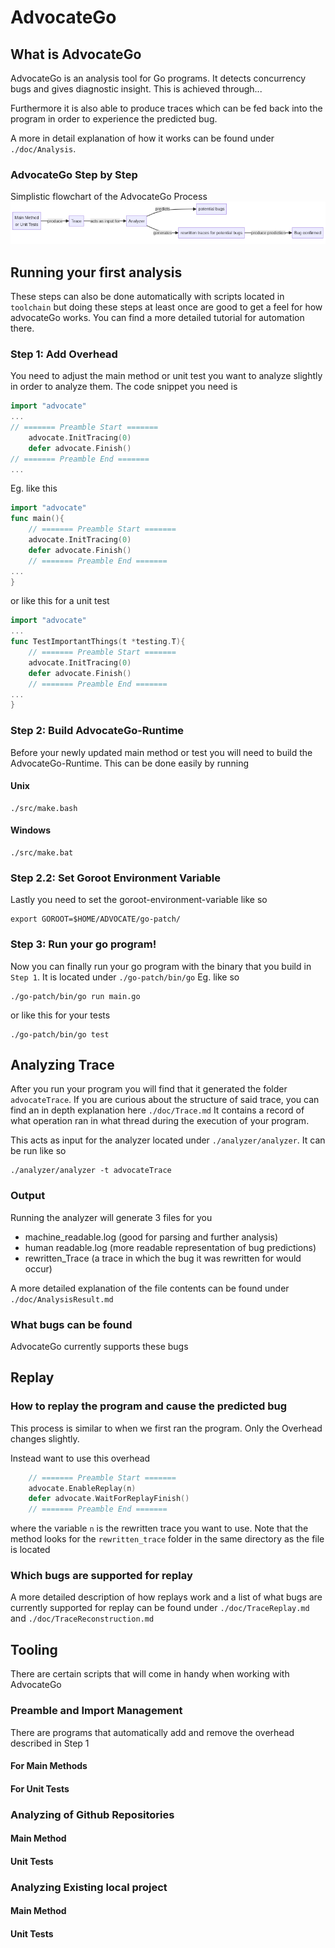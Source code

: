 # AdvocateGo
## What is AdvocateGo
AdvocateGo is an analysis tool for Go programs.
It detects concurrency bugs and gives  diagnostic insight.
This is achieved through...

Furthermore it is also able to produce traces which can be fed back into the program in order to experience the predicted bug.

A more in detail explanation of how it works can be found under `./doc/Analysis`.
### AdvocateGo Step by Step
Simplistic flowchart of the AdvocateGo Process
![Flowchart of AdvocateGoProcess](doc/img/flow.png "Title")

## Running your first analysis
These steps can also be done automatically with scripts located in `toolchain` but doing these steps at least once are good to get a feel for how advocateGo works. You can find a more detailed tutorial for automation there.
### Step 1: Add Overhead
You need to adjust the main method or unit test you want to analyze slightly in order to analyze them.
The code snippet you need is
```go
import "advocate"
...
// ======= Preamble Start =======
    advocate.InitTracing(0)
    defer advocate.Finish()
// ======= Preamble End =======
...
```
Eg. like this 
```go
import "advocate"
func main(){
    // ======= Preamble Start =======
    advocate.InitTracing(0)
    defer advocate.Finish()
    // ======= Preamble End =======
...
}
```
or like this for a unit test
```go
import "advocate"
...
func TestImportantThings(t *testing.T){
    // ======= Preamble Start =======
    advocate.InitTracing(0)
    defer advocate.Finish()
    // ======= Preamble End =======
...
}
```
### Step 2: Build AdvocateGo-Runtime
Before your newly updated main method or test you will need to build the AdvocateGo-Runtime.
This can be done easily by running
#### Unix
```shell
./src/make.bash
```
#### Windows
```shell
./src/make.bat
```
### Step 2.2: Set Goroot Environment Variable
Lastly you need to set the goroot-environment-variable like so
```shell
export GOROOT=$HOME/ADVOCATE/go-patch/
```
### Step 3: Run your go program!
Now you can finally run your go program with the binary that you build in `Step 1`.
It is located under `./go-patch/bin/go`
Eg. like so
```shell
./go-patch/bin/go run main.go
```
or like this for your tests
```shell
./go-patch/bin/go test
```
## Analyzing Trace
After you run your program you will find that it generated the folder `advocateTrace`.
If you are curious about the structure of said trace, you can find an in depth explanation here `./doc/Trace.md`
It contains a record of what operation ran in what thread during the execution of your program.

This acts as input for the analyzer located under `./analyzer/analyzer`.
It can be run like so
```shell
./analyzer/analyzer -t advocateTrace
```
### Output
Running the analyzer will generate 3 files for you
- machine_readable.log (good for parsing and further analysis)
- human readable.log (more readable representation of bug predictions)
- rewritten_Trace (a trace in which the bug it was rewritten for would occur)

A more detailed explanation of the file contents can be found under `./doc/AnalysisResult.md`

### What bugs can be found
AdvocateGo currently supports these bugs

## Replay
### How to replay the program and cause the predicted bug
This process is similar to when we first ran the program. Only the Overhead changes slightly.

Instead want to use this overhead

```go
    // ======= Preamble Start =======
	advocate.EnableReplay(n)
	defer advocate.WaitForReplayFinish()
    // ======= Preamble End =======
```

where the variable `n` is the rewritten trace you want to use.
Note that the method looks for the `rewritten_trace` folder in the same directory as the file is located
### Which bugs are supported for replay
A more detailed description of how replays work and a list of what bugs are currently supported for replay can be found under `./doc/TraceReplay.md` and `./doc/TraceReconstruction.md`



## Tooling
There are certain scripts that will come in handy when working with AdvocateGo 
### Preamble and Import Management
There are programs that automatically add and remove the overhead described in Step 1
#### For Main Methods
#### For Unit Tests
### Analyzing of Github Repositories
#### Main Method
#### Unit Tests
### Analyzing Existing local project
#### Main Method
#### Unit Tests